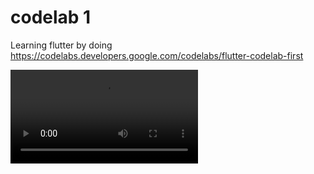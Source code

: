 # codelab 1

Learning flutter by doing https://codelabs.developers.google.com/codelabs/flutter-codelab-first

![demo](recording.mp4)